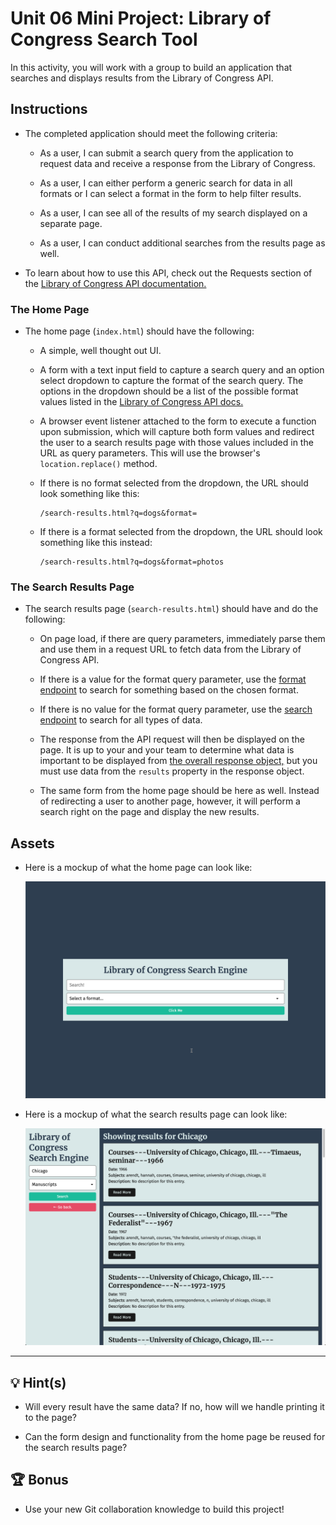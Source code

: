# Unit 06 Mini Project: Library of Congress Search Tool

In this activity, you will work with a group to build an application that searches and displays results from the Library of Congress API.

## Instructions

* The completed application should meet the following criteria:

  * As a user, I can submit a search query from the application to request data and receive a response from the Library of Congress.

  * As a user, I can either perform a generic search for data in all formats or I can select a format in the form to help filter results.

  * As a user, I can see all of the results of my search displayed on a separate page.

  * As a user, I can conduct additional searches from the results page as well.

* To learn about how to use this API, check out the Requests section of the [Library of Congress API documentation.](https://libraryofcongress.github.io/data-exploration/)

### The Home Page

* The home page (`index.html`) should have the following:

  * A simple, well thought out UI.

  * A form with a text input field to capture a search query and an option select dropdown to capture the format of the search query. The options in the dropdown should be a list of the possible format values listed in the [Library of Congress API docs.](https://libraryofcongress.github.io/data-exploration/requests.html#format)

  * A browser event listener attached to the form to execute a function upon submission, which will capture both form values and redirect the user to a search results page with those values included in the URL as query parameters. This will use the browser's `location.replace()` method.

  * If there is no format selected from the dropdown, the URL should look something like this:

    ```http
    /search-results.html?q=dogs&format=
    ```

  * If there is a format selected from the dropdown, the URL should look something like this instead:

    ```http
    /search-results.html?q=dogs&format=photos
    ```

### The Search Results Page

* The search results page (`search-results.html`) should have and do the following:

  * On page load, if there are query parameters, immediately parse them and use them in a request URL to fetch data from the Library of Congress API.

  * If there is a value for the format query parameter, use the [format endpoint](https://libraryofcongress.github.io/data-exploration/requests.html#format) to search for something based on the chosen format.

  * If there is no value for the format query parameter, use the [search endpoint](https://libraryofcongress.github.io/data-exploration/requests.html#search) to search for all types of data.

  * The response from the API request will then be displayed on the page. It is up to your and your team to determine what data is important to be displayed from [the overall response object,](https://libraryofcongress.github.io/data-exploration/responses.html) but you must use data from the `results` property in the response object.

  * The same form from the home page should be here as well. Instead of redirecting a user to another page, however, it will perform a search right on the page and display the new results.

## Assets

* Here is a mockup of what the home page can look like:

  ![The home page shows a search bar with the ability to select a format from a dropdown menu.](./Images/01-homepage.png)

* Here is a mockup of what the search results page can look like:

  ![The search results page displays results from a search conducted in the form on the left side of the page.](./Images/02-search-results-page.png)

---

## 💡 Hint(s)

* Will every result have the same data? If no, how will we handle printing it to the page?

* Can the form design and functionality from the home page be reused for the search results page?

## 🏆 Bonus

* Use your new Git collaboration knowledge to build this project!
